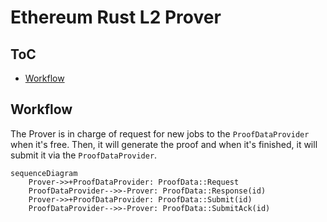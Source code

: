 # Ethereum Rust L2 Prover

## ToC

- [Workflow](#workflow)

## Workflow

The Prover is in charge of request for new jobs to the `ProofDataProvider` when it's free. Then, it will generate the proof and when it's finished, it will submit it via the `ProofDataProvider`.

```mermaid
sequenceDiagram
    Prover->>+ProofDataProvider: ProofData::Request
    ProofDataProvider-->>-Prover: ProofData::Response(id)
    Prover->>+ProofDataProvider: ProofData::Submit(id)
    ProofDataProvider-->>-Prover: ProofData::SubmitAck(id)
```
